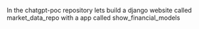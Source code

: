 In the chatgpt-poc repository 
lets build a django website called market_data_repo with a app called show_financial_models